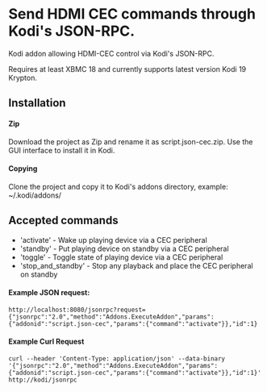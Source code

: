 # Send HDMI CEC commands through Kodi's JSON-RPC.


Kodi addon allowing HDMI-CEC control via Kodi's JSON-RPC.

Requires at least XBMC 18 and currently supports latest version Kodi 19 Krypton.


## Installation

#### Zip

Download the project as Zip and rename it as script.json-cec.zip. Use the GUI interface to install it in Kodi.

#### Copying

Clone the project and copy it to Kodi's addons directory, example: ~/.kodi/addons/



## Accepted commands

* 'activate' - Wake up playing device via a CEC peripheral
* 'standby' - Put playing device on standby via a CEC peripheral
* 'toggle' - Toggle state of playing device via a CEC peripheral
* 'stop_and_standby' - Stop any playback and place the CEC peripheral on standby

#### Example JSON request:
```
http://localhost:8080/jsonrpc?request={"jsonrpc":"2.0","method":"Addons.ExecuteAddon","params":{"addonid":"script.json-cec","params":{"command":"activate"}},"id":1}
```

#### Example Curl Request

```
curl --header 'Content-Type: application/json' --data-binary '{"jsonrpc":"2.0","method":"Addons.ExecuteAddon","params":{"addonid":"script.json-cec","params":{"command":"activate"}},"id":1}' http://kodi/jsonrpc
```
